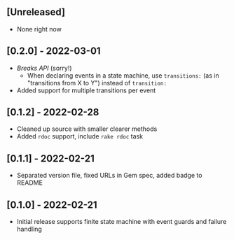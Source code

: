 ## [Unreleased]

- None right now

## [0.2.0] - 2022-03-01

- *Breaks API* (sorry!)
  - When declaring events in a state machine, use `transitions:` (as in "transitions from X to Y") instead of `transition:`
- Added support for multiple transitions per event

## [0.1.2] - 2022-02-28

- Cleaned up source with smaller clearer methods
- Added `rdoc` support, include `rake rdoc` task

## [0.1.1] - 2022-02-21

- Separated version file, fixed URLs in Gem spec, added badge to README

## [0.1.0] - 2022-02-21

- Initial release supports finite state machine with event guards and failure handling 
